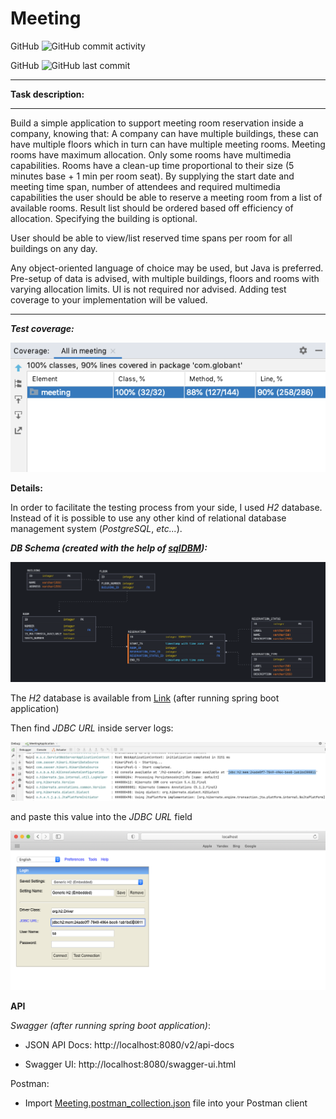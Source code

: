 # Meeting

GitHub  ![GitHub commit activity](https://img.shields.io/github/commit-activity/w/Seal98/Meeting?style=plastic)

GitHub ![GitHub last commit](https://img.shields.io/github/last-commit/Seal98/Meeting?style=plastic)

---

**Task description:**

---


Build a simple application to support meeting room reservation inside a company, knowing that:
A company can have multiple buildings, these can have multiple floors which in turn can have multiple meeting rooms.
Meeting rooms have maximum allocation.
Only some rooms have multimedia capabilities.
Rooms have a clean-up time proportional to their size (5 minutes base + 1 min per room seat).
By supplying the start date and meeting time span, number of attendees and required multimedia capabilities the user should be able to reserve a meeting room from a list of available rooms. Result list should be ordered based off efficiency of allocation. Specifying the building is optional.

User should be able to view/list reserved time spans per room for all buildings on any day.

Any object-oriented language of choice may be used, but Java is preferred.
Pre-setup of data is advised, with multiple buildings, floors and rooms with varying allocation limits.
UI is not required nor advised.
Adding test coverage to your implementation will be valued.


---



***Test coverage:***

![](image/Test_coverage.png)

**Details:**

In order to facilitate the testing process from your side, I used
*H2* database. Instead of it is possible to use any other kind of relational
database management system (*PostgreSQL*, *etc...*).

***DB Schema (created with the help of [sqlDBM](https://app.sqldbm.com/PostgreSQL/Draft/)):***

![](image/DB_schema.png)

The *H2* database is available from [Link](http://localhost:8080/h2-console) (after running spring boot application)

Then find *JDBC URL* inside server logs:

![](image/jdbcURLExample.png)

and paste this value into the *JDBC URL* field

![img_1.png](image/H2_console.png)


**API**

*Swagger (after running spring boot application)*:

- JSON API Docs: http://localhost:8080/v2/api-docs

- Swagger UI: http://localhost:8080/swagger-ui.html

Postman:

- Import [Meeting.postman_collection.json](Meeting.postman_collection.json) file into your Postman client